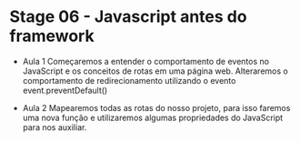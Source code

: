 # Stage 06 - Javascript antes do framework

- Aula 1
Começaremos a entender o comportamento de eventos no JavaScript e os conceitos de rotas em uma página web. Alteraremos o comportamento de redirecionamento utilizando o evento event.preventDefault()

- Aula 2
Mapearemos todas as rotas do nosso projeto, para isso faremos uma nova função e utilizaremos algumas propriedades do JavaScript para nos auxiliar.

